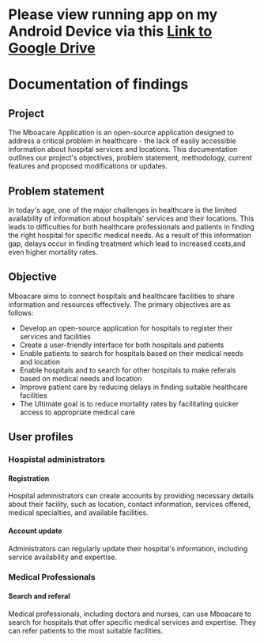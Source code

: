 # Please view running app on my Android Device via this [Link to Google Drive](https://drive.google.com/file/d/1rDldhlrBpxNPc14nd4CFj_ZXYbp23qU5/view)

# Documentation of findings

## Project
The Mboacare Application is an open-source application designed to address a critical problem in healthcare - the lack of easily accessible information about hospital services and locations. This documentation outlines our project's objectives, problem statement, methodology, current features and proposed modifications or updates.

## Problem statement 
In today's age, one of the major challenges in healthcare is the limited availability of information about hospitals' services and their locations. This leads to difficulties for both healthcare professionals and patients in finding the right hospital for specific medical needs. As a result of this information gap, delays occur in finding treatment which lead to increased costs,and even higher mortality rates.

## Objective
Mboacare aims to connect hospitals and healthcare facilities to share information and resources effectively. The primary objectives are as follows:
+ Develop an open-source application for hospitals to register their services and facilities
+ Create a user-friendly interface for both hospitals and patients
+ Enable patients to search for hospitals based on their medical needs and location
+ Enable hospitals and to search for other hospitals to make referals based on medical needs and location
+ Improve patient care by reducing delays in finding suitable healthcare facilities
+ The Ultimate goal is to reduce mortality rates by facilitating quicker access to appropriate medical care

## User profiles
### Hospistal administrators
#### Registration
 Hospital administrators can create accounts by providing necessary details about their facility, such as location, contact information, services offered, medical specialties, and available facilities.
#### Account update 
 Administrators can regularly update their hospital's information, including service availability and expertise.
### Medical Professionals
#### Search and referal
Medical professionals, including doctors and nurses, can use Mboacare to search for hospitals that offer specific medical services and expertise. They can refer patients to the most suitable facilities.

